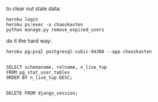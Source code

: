 to clear out stale data:

```
heroku login
heroku ps:exec -a chaoskasten
python manage.py remove_expired_users
```

do it the hard way:

```
heroku pg:psql postgresql-cubic-94388 --app chaoskasten


SELECT schemaname, relname, n_live_tup 
FROM pg_stat_user_tables 
ORDER BY n_live_tup DESC;


DELETE FROM django_session;
```
